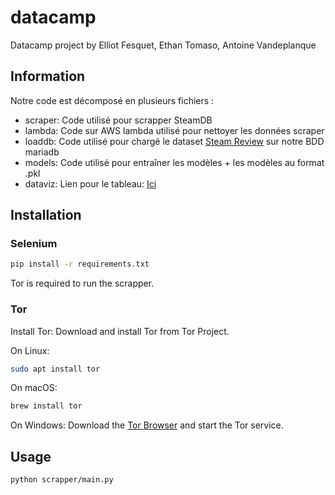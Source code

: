 # datacamp

Datacamp project by Elliot Fesquet, Ethan Tomaso, Antoine Vandeplanque

## Information

Notre code est décomposé en plusieurs fichiers :

- scraper: Code utilisé pour scrapper SteamDB
- lambda: Code sur AWS lambda utilisé pour nettoyer les données scraper
- loaddb: Code utilisé pour chargé le dataset [Steam Review](https://www.kaggle.com/datasets/andrewmvd/steam-reviews) sur notre BDD mariadb
- models: Code utilisé pour entraîner les modèles + les modèles au format .pkl
- dataviz: Lien pour le tableau: [Ici](https://public.tableau.com/app/profile/elliot.fesquet/viz/Classeur2_17341021815550/STEAMDB_SCRAPED?publish=yes)

## Installation
### Selenium
```bash
pip install -r requirements.txt
```

Tor is required to run the scrapper. 
### Tor
Install Tor: Download and install Tor from Tor Project.

On Linux: 
```bash
sudo apt install tor
```
On macOS:
```zsh
brew install tor
```
On Windows: Download the [Tor Browser](https://www.torproject.org/) and start the Tor service.

## Usage

```bash
python scrapper/main.py
```
